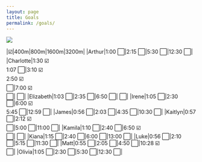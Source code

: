 ```yaml
---
layout: page
title: Goals
permalink: /goals/
---
```


![]({{site.baseurl}}/images/qualifying_standards.png)

|:ballot_box_with_check:|400m|800m|1600m|3200m|
|Arthur|1:00 :white_large_square:|2:15 :white_large_square:|5:30 :white_large_square:|12:30 :white_large_square:|
|Charlotte|1:30 :ballot_box_with_check: <br> 1:07 :white_large_square:|3:10 :ballot_box_with_check: <br> 2:50 :ballot_box_with_check: <br> :white_large_square:|7:00 :ballot_box_with_check: <br> :white_large_square:| :white_large_square:|
|Elizabeth|1:03 :white_large_square:|2:35 :white_large_square:|6:50 :white_large_square:| :white_large_square:|
|Irene|1:05 :white_large_square:|2:30 :white_large_square:|6:00 :ballot_box_with_check: <br> 5:45 :white_large_square:|12:59 :white_large_square:|
|James|0:56 :white_large_square:|2:03 :white_large_square:|4:35 :white_large_square:|10:30 :white_large_square:|
|Kaitlyn|0:57 :white_large_square:|2:12 :ballot_box_with_check: <br> :white_large_square:|5:00 :white_large_square:|11:00 :white_large_square:|
|Kamila|1:10 :white_large_square:|2:40 :white_large_square:|6:50 :ballot_box_with_check: <br> :white_large_square:| :white_large_square:|
|Kiana|1:15 :white_large_square:|2:40 :white_large_square:|6:00 :white_large_square:|13:00 :white_large_square:|
|Luke|0:56 :white_large_square:|2:10 :white_large_square:|5:15 :white_large_square:|11:30 :white_large_square:|
|Matt|0:55 :white_large_square:|2:05 :white_large_square:|4:50 :white_large_square:|10:28 :ballot_box_with_check: <br> :white_large_square:|
|Olivia|1:05 :white_large_square:|2:30 :white_large_square:|5:30 :white_large_square:|12:30 :white_large_square:|




